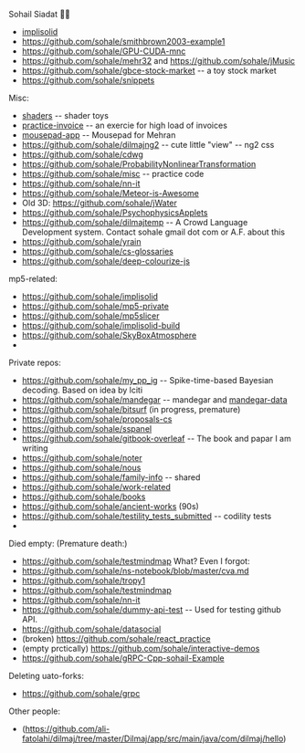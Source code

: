 Sohail Siadat 🌟✨

- [implisolid](https://github.com/sohale/implisolid)
- https://github.com/sohale/smithbrown2003-example1
- https://github.com/sohale/GPU-CUDA-mnc
- https://github.com/sohale/mehr32 and https://github.com/sohale/jMusic
- https://github.com/sohale/gbce-stock-market -- a toy stock market
- https://github.com/sohale/snippets

Misc:
- [shaders](https://github.com/sohale/shaders) -- shader toys
- [practice-invoice](https://github.com/sohale/practice-invoice) -- an exercie for high load of invoices
- [mousepad-app](https://github.com/sohale/mousepad-app) -- Mousepad for Mehran
- https://github.com/sohale/dilmajng2 -- cute little "view" -- ng2 css
- https://github.com/sohale/cdwg
- https://github.com/sohale/ProbabilityNonlinearTransformation
- https://github.com/sohale/misc -- practice code
- https://github.com/sohale/nn-it
- https://github.com/sohale/Meteor-is-Awesome
- Old 3D: https://github.com/sohale/jWater
- https://github.com/sohale/PsychophysicsApplets
- https://github.com/sohale/dilmajtemp -- A Crowd Language Development system. Contact sohale gmail dot com or A.F. about this
- https://github.com/sohale/yrain
- https://github.com/sohale/cs-glossaries
- https://github.com/sohale/deep-colourize-js

mp5-related:
- https://github.com/sohale/implisolid
- https://github.com/sohale/mp5-private
- https://github.com/sohale/mp5slicer
- https://github.com/sohale/implisolid-build
- https://github.com/sohale/SkyBoxAtmosphere
- 
Private repos:
- https://github.com/sohale/my_pp_ig -- Spike-time-based Bayesian decoding. Based on idea by lciti
- https://github.com/sohale/mandegar -- mandegar and [mandegar-data](https://github.com/sohale/mandegar-data)
- https://github.com/sohale/bitsurf (in progress, premature)
- https://github.com/sohale/proposals-cs
- https://github.com/sohale/sspanel
- https://github.com/sohale/gitbook-overleaf -- The book and papar I am writing
- https://github.com/sohale/noter
- https://github.com/sohale/nous
- https://github.com/sohale/family-info -- shared
- https://github.com/sohale/work-related
- https://github.com/sohale/books
- https://github.com/sohale/ancient-works (90s)
- https://github.com/sohale/testility_tests_submitted -- codility tests
- 
Died empty:
(Premature death:)
- https://github.com/sohale/testmindmap
What? Even I forgot:
- https://github.com/sohale/ns-notebook/blob/master/cva.md
- https://github.com/sohale/tropy1
- https://github.com/sohale/testmindmap
- https://github.com/sohale/nn-it
- https://github.com/sohale/dummy-api-test -- Used for testing github API.
- https://github.com/sohale/datasocial
- (broken) https://github.com/sohale/react_practice
- (empty prctically) https://github.com/sohale/interactive-demos
- https://github.com/sohale/gRPC-Cpp-sohail-Example

Deleting uato-forks:
- https://github.com/sohale/grpc

Other people:
- (https://github.com/ali-fatolahi/dilmaj/tree/master/Dilmaj/app/src/main/java/com/dilmaj/hello)
